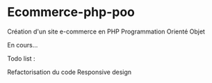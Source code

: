# Ecommerce-php-poo

Création d'un site e-commerce en PHP Programmation Orienté Objet

En cours...




Todo list :

Refactorisation du code
Responsive design



